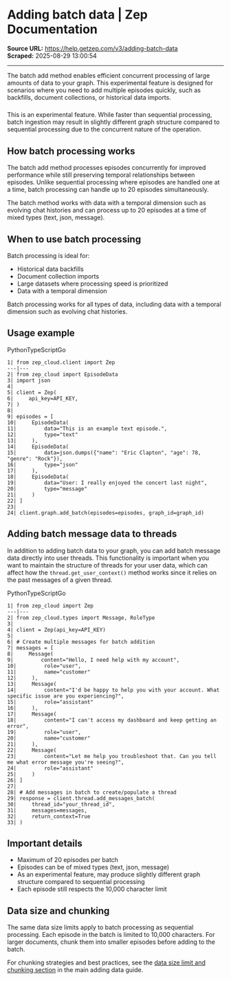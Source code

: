 # Adding batch data | Zep Documentation

**Source URL:** https://help.getzep.com/v3/adding-batch-data  
**Scraped:** 2025-08-29 13:00:54

---

The batch add method enables efficient concurrent processing of large amounts of data to your graph. This experimental feature is designed for scenarios where you need to add multiple episodes quickly, such as backfills, document collections, or historical data imports.

##### 

This is an experimental feature. While faster than sequential processing, batch ingestion may result in slightly different graph structure compared to sequential processing due to the concurrent nature of the operation.

## How batch processing works

The batch add method processes episodes concurrently for improved performance while still preserving temporal relationships between episodes. Unlike sequential processing where episodes are handled one at a time, batch processing can handle up to 20 episodes simultaneously.

The batch method works with data with a temporal dimension such as evolving chat histories and can process up to 20 episodes at a time of mixed types (text, json, message).

## When to use batch processing

Batch processing is ideal for:

  * Historical data backfills
  * Document collection imports
  * Large datasets where processing speed is prioritized
  * Data with a temporal dimension

Batch processing works for all types of data, including data with a temporal dimension such as evolving chat histories.

## Usage example

PythonTypeScriptGo
    
    
    1| from zep_cloud.client import Zep  
    ---|---  
    2| from zep_cloud import EpisodeData  
    3| import json  
    4|   
    5| client = Zep(  
    6|     api_key=API_KEY,  
    7| )  
    8|   
    9| episodes = [  
    10|     EpisodeData(  
    11|         data="This is an example text episode.",  
    12|         type="text"  
    13|     ),  
    14|     EpisodeData(  
    15|         data=json.dumps({"name": "Eric Clapton", "age": 78, "genre": "Rock"}),  
    16|         type="json"  
    17|     ),  
    18|     EpisodeData(  
    19|         data="User: I really enjoyed the concert last night",  
    20|         type="message"  
    21|     )  
    22| ]  
    23|   
    24| client.graph.add_batch(episodes=episodes, graph_id=graph_id)  
  
## Adding batch message data to threads

In addition to adding batch data to your graph, you can add batch message data directly into user threads. This functionality is important when you want to maintain the structure of threads for your user data, which can affect how the `thread.get_user_context()` method works since it relies on the past messages of a given thread.

PythonTypeScriptGo
    
    
    1| from zep_cloud import Zep  
    ---|---  
    2| from zep_cloud.types import Message, RoleType  
    3|   
    4| client = Zep(api_key=API_KEY)  
    5|   
    6| # Create multiple messages for batch addition  
    7| messages = [  
    8|     Message(  
    9|         content="Hello, I need help with my account",  
    10|         role="user",  
    11|         name="customer"  
    12|     ),  
    13|     Message(  
    14|         content="I'd be happy to help you with your account. What specific issue are you experiencing?",  
    15|         role="assistant"  
    16|     ),  
    17|     Message(  
    18|         content="I can't access my dashboard and keep getting an error",  
    19|         role="user",  
    20|         name="customer"  
    21|     ),  
    22|     Message(  
    23|         content="Let me help you troubleshoot that. Can you tell me what error message you're seeing?",  
    24|         role="assistant"  
    25|     )  
    26| ]  
    27|   
    28| # Add messages in batch to create/populate a thread  
    29| response = client.thread.add_messages_batch(  
    30|     thread_id="your_thread_id",  
    31|     messages=messages,  
    32|     return_context=True  
    33| )  
  
## Important details

  * Maximum of 20 episodes per batch
  * Episodes can be of mixed types (text, json, message)
  * As an experimental feature, may produce slightly different graph structure compared to sequential processing
  * Each episode still respects the 10,000 character limit

## Data size and chunking

The same data size limits apply to batch processing as sequential processing. Each episode in the batch is limited to 10,000 characters. For larger documents, chunk them into smaller episodes before adding to the batch.

For chunking strategies and best practices, see the [data size limit and chunking section](/v3/adding-data-to-the-graph#data-size-limit-and-chunking) in the main adding data guide.
